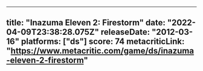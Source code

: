
---
title: "Inazuma Eleven 2: Firestorm"
date: "2022-04-09T23:38:28.075Z"
releaseDate: "2012-03-16"
platforms: ["ds"]
score: 74
metacriticLink: "https://www.metacritic.com/game/ds/inazuma-eleven-2-firestorm"
---
